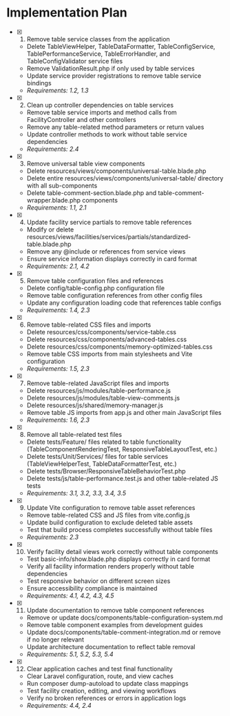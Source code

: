 # Implementation Plan

- [x] 1. Remove table service classes from the application
  - Delete TableViewHelper, TableDataFormatter, TableConfigService, TablePerformanceService, TableErrorHandler, and TableConfigValidator service files
  - Remove ValidationResult.php if only used by table services
  - Update service provider registrations to remove table service bindings
  - _Requirements: 1.2, 1.3_

- [x] 2. Clean up controller dependencies on table services
  - Remove table service imports and method calls from FacilityController and other controllers
  - Remove any table-related method parameters or return values
  - Update controller methods to work without table service dependencies
  - _Requirements: 2.4_

- [x] 3. Remove universal table view components
  - Delete resources/views/components/universal-table.blade.php
  - Delete entire resources/views/components/universal-table/ directory with all sub-components
  - Delete table-comment-section.blade.php and table-comment-wrapper.blade.php components
  - _Requirements: 1.1, 2.1_

- [x] 4. Update facility service partials to remove table references
  - Modify or delete resources/views/facilities/services/partials/standardized-table.blade.php
  - Remove any @include or <x-universal-table> references from service views
  - Ensure service information displays correctly in card format
  - _Requirements: 2.1, 4.2_

- [x] 5. Remove table configuration files and references
  - Delete config/table-config.php configuration file
  - Remove table configuration references from other config files
  - Update any configuration loading code that references table configs
  - _Requirements: 1.4, 2.3_

- [x] 6. Remove table-related CSS files and imports
  - Delete resources/css/components/service-table.css
  - Delete resources/css/components/advanced-tables.css
  - Delete resources/css/components/memory-optimized-tables.css
  - Remove table CSS imports from main stylesheets and Vite configuration
  - _Requirements: 1.5, 2.3_

- [x] 7. Remove table-related JavaScript files and imports
  - Delete resources/js/modules/table-performance.js
  - Delete resources/js/modules/table-view-comments.js
  - Delete resources/js/shared/memory-manager.js
  - Remove table JS imports from app.js and other main JavaScript files
  - _Requirements: 1.6, 2.3_

- [x] 8. Remove all table-related test files
  - Delete tests/Feature/ files related to table functionality (TableComponentRenderingTest, ResponsiveTableLayoutTest, etc.)
  - Delete tests/Unit/Services/ files for table services (TableViewHelperTest, TableDataFormatterTest, etc.)
  - Delete tests/Browser/ResponsiveTableBehaviorTest.php
  - Delete tests/js/table-performance.test.js and other table-related JS tests
  - _Requirements: 3.1, 3.2, 3.3, 3.4, 3.5_

- [x] 9. Update Vite configuration to remove table asset references
  - Remove table-related CSS and JS files from vite.config.js
  - Update build configuration to exclude deleted table assets
  - Test that build process completes successfully without table files
  - _Requirements: 2.3_

- [x] 10. Verify facility detail views work correctly without table components
  - Test basic-info/show.blade.php displays correctly in card format
  - Verify all facility information renders properly without table dependencies
  - Test responsive behavior on different screen sizes
  - Ensure accessibility compliance is maintained
  - _Requirements: 4.1, 4.2, 4.3, 4.5_

- [x] 11. Update documentation to remove table component references
  - Remove or update docs/components/table-configuration-system.md
  - Remove table component examples from development guides
  - Update docs/components/table-comment-integration.md or remove if no longer relevant
  - Update architecture documentation to reflect table removal
  - _Requirements: 5.1, 5.2, 5.3, 5.4_

- [x] 12. Clear application caches and test final functionality
  - Clear Laravel configuration, route, and view caches
  - Run composer dump-autoload to update class mappings
  - Test facility creation, editing, and viewing workflows
  - Verify no broken references or errors in application logs
  - _Requirements: 4.4, 2.4_
